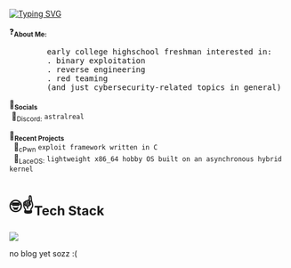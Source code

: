 [![Typing SVG](https://readme-typing-svg.demolab.com?font=Fira+Code&duration=1950&pause=950&color=8900F7&width=435&lines=welcome+(back)%2C+astral+here;asm+intel+syntax+%3E%3E%3E%3E%3E;me+after+never+using+IDA+pro;search+%22how+to+mail+bomb%22+4+free+rbx;onika+burgers;WATCH+MOB+PSYCHO+;one+fissUH%2C+two+fiss..uh.;here+astral+(back)%2C+welcome)](https://git.io/typing-svg)
<p>
    ❓<sub><strong>About Me:</strong></sub>
    <pre>
        early college highschool freshman interested in:
        . binary exploitation
        . reverse engineering
        . red teaming
        (and just cybersecurity-related topics in general)</pre>
</p>

<p>
    💬<sub><strong>Socials</strong></sub><br>
&nbsp;🐷<sub>Discord:</sub> <code>astralreal</code>
    
</p>

<p>
    🧰<sub><strong>Recent Projects</strong></sub><br>
    &nbsp; 🚩<sub>cPwn</sub> <code>exploit framework written in C</code><br>
    &nbsp; 🎀<sub>LaceOS:</sub> <code>lightweight x86_64 hobby OS built on an asynchronous hybrid kernel</code>
</p>

#  🤓☝️<sub><strong>Tech Stack</strong></sub></br>
  [![](https://skillicons.dev/icons?i=python,c,cpp,rust,powershell,windows,neovim,vscode,visualstudio)](https://skillicons.dev)

no blog yet sozz :(
